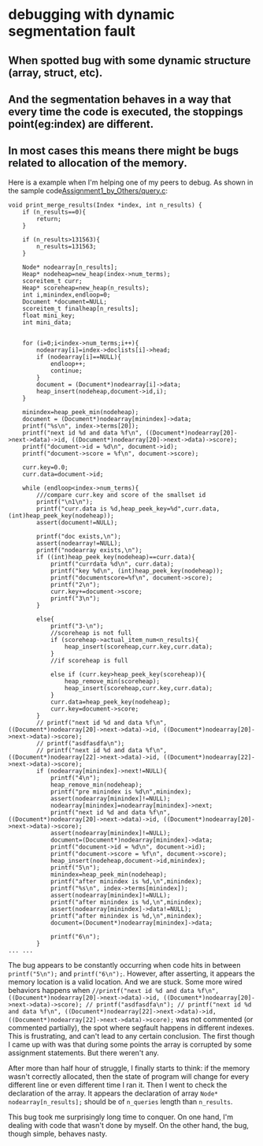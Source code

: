# debugging with dynamic segmentation fault
## When spotted bug with some dynamic structure (array, struct, etc).
## And the segmentation behaves in a way that every time the code is executed, the **stoppings point(eg:index) are different**.
## In most cases this means there might be bugs related to **allocation of the memory**.

Here is a example when I'm helping one of my peers to debug.
As shown in the sample code[Assignment1_by_Others/query.c](https://github.com/Dovermore/dovermore.github.io/blob/master/4-apr-2018/Assignment1_by_Others/query.c):


    void print_merge_results(Index *index, int n_results) {
        if (n_results==0){
            return;
        }

        if (n_results>131563){
            n_results=131563;
        }

        Node* nodearray[n_results];
        Heap* nodeheap=new_heap(index->num_terms);
        scoreitem_t curr;
        Heap* scoreheap=new_heap(n_results);
        int i,minindex,endloop=0;
        Document *document=NULL;
        scoreitem_t finalheap[n_results];
        float mini_key;
        int mini_data;


        for (i=0;i<index->num_terms;i++){
            nodearray[i]=index->doclists[i]->head;
            if (nodearray[i]==NULL){
                endloop++;
                continue;
            }
            document = (Document*)nodearray[i]->data;
            heap_insert(nodeheap,document->id,i);
        }

        minindex=heap_peek_min(nodeheap);
        document = (Document*)nodearray[minindex]->data;
        printf("%s\n", index->terms[20]);
        printf("next id %d and data %f\n", ((Document*)nodearray[20]->next->data)->id, ((Document*)nodearray[20]->next->data)->score);
        printf("document->id = %d\n", document->id);
        printf("document->score = %f\n", document->score);

        curr.key=0.0;
        curr.data=document->id;

        while (endloop<index->num_terms){
            ///compare curr.key and score of the smallset id
            printf("\n1\n");
            printf("curr.data is %d,heap_peek_key=%d",curr.data,(int)heap_peek_key(nodeheap));
            assert(document!=NULL);

            printf("doc exists,\n");
            assert(nodearray!=NULL);
            printf("nodearray exists,\n");
            if ((int)heap_peek_key(nodeheap)==curr.data){
                printf("currdata %d\n", curr.data);
                printf("key %d\n", (int)heap_peek_key(nodeheap));
                printf("documentscore=%f\n", document->score);
                printf("2\n");
                curr.key+=document->score;
                printf("3\n");
            }

            else{
                printf("3-\n");
                //scoreheap is not full
                if (scoreheap->actual_item_num<n_results){
                    heap_insert(scoreheap,curr.key,curr.data);
                }
                //if scoreheap is full

                else if (curr.key>heap_peek_key(scoreheap)){
                    heap_remove_min(scoreheap);
                    heap_insert(scoreheap,curr.key,curr.data);
                }
                curr.data=heap_peek_key(nodeheap);
                curr.key=document->score;
            }
            // printf("next id %d and data %f\n", ((Document*)nodearray[20]->next->data)->id, ((Document*)nodearray[20]->next->data)->score);
            // printf("asdfasdfa\n");
            // printf("next id %d and data %f\n", ((Document*)nodearray[22]->next->data)->id, ((Document*)nodearray[22]->next->data)->score);
            if (nodearray[minindex]->next!=NULL){
                printf("4\n");
                heap_remove_min(nodeheap);
                printf("pre minindex is %d\n",minindex);
                assert(nodearray[minindex]!=NULL);
                nodearray[minindex]=nodearray[minindex]->next;
                printf("next id %d and data %f\n", ((Document*)nodearray[20]->next->data)->id, ((Document*)nodearray[20]->next->data)->score);
                assert(nodearray[minindex]!=NULL);
                document=(Document*)nodearray[minindex]->data;
                printf("document->id = %d\n", document->id);
                printf("document->score = %f\n", document->score);
                heap_insert(nodeheap,document->id,minindex);
                printf("5\n");
                minindex=heap_peek_min(nodeheap);
                printf("after minindex is %d,\n",minindex);
                printf("%s\n", index->terms[minindex]);
                assert(nodearray[minindex]!=NULL);
                printf("after minindex is %d,\n",minindex);
                assert(nodearray[minindex]->data!=NULL);
                printf("after minindex is %d,\n",minindex);
                document=(Document*)nodearray[minindex]->data;

                printf("6\n");
            }
    ... ...



The bug appears to be constantly occurring when code hits in between `printf("5\n");` and `printf("6\n");`.
However, after asserting, it appears the memory location is a valid location. And we are stuck.
Some more wired behaviors happens when
`
//printf("next id %d and data %f\n", ((Document*)nodearray[20]->next->data)->id, ((Document*)nodearray[20]->next->data)->score);
// printf("asdfasdfa\n");
// printf("next id %d and data %f\n", ((Document*)nodearray[22]->next->data)->id, ((Document*)nodearray[22]->next->data)->score);
`
was not commented (or commented partially), the spot where segfault happens in different indexes. This is frustrating, and can't lead to any certain conclusion.
The first though I came up with was that during some points the array is corrupted by some assignment statements. But there weren't any.

After more than half hour of struggle, I finally starts to think: if the memory wasn't correctly allocated, then the state of program will change for every different line or even different time I ran it.
Then I went to check the declaration of the array. It appears the declaration of array `Node* nodearray[n_results];` should be of `n_queries` length than `n_results`.

This bug took me surprisingly long time to conquer. On one hand, I'm dealing with code that wasn't done by myself. On the other hand, the bug, though simple, behaves nasty.
